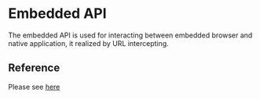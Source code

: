 # Embedded API

The embedded API is used for interacting between embedded browser and native
application, it realized by URL intercepting.

## Reference

Please see [here](https://rawgit.com/beastbikes/embedded-api/master/doc/index.html)

